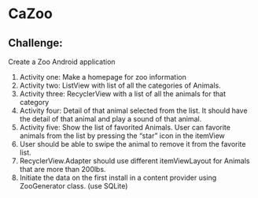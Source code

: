 # CaZoo
## Challenge:
Create a Zoo Android application
1. Activity one: Make a homepage for zoo information 
2. Activity two: ListView with list of all the categories of Animals. 
3. Activity three: RecyclerView with a list of all the animals for that category
4. Activity four: Detail of that animal selected from the list. It should have the detail of that animal and play a sound of that animal.
5. Activity five: Show the list of favorited Animals. User can favorite animals from the list by pressing the “star” icon in the itemView
6. User should be able to swipe the animal to remove it from the favorite list.
7. RecyclerView.Adapter should use different itemViewLayout for Animals that are more than 200lbs.
8. Initiate the data on the first install in a content provider using ZooGenerator class. (use SQLite)

